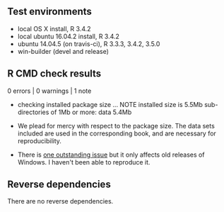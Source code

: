 ## Test environments

* local OS X install, R 3.4.2
* local ubuntu 16.04.2 install, R 3.4.2
* ubuntu 14.04.5 (on travis-ci), R 3.3.3, 3.4.2, 3.5.0
* win-builder (devel and release)

## R CMD check results

0 errors | 0 warnings | 1 note

* checking installed package size ... NOTE
  installed size is  5.5Mb
  sub-directories of 1Mb or more:
    data   5.4Mb
* We plead for mercy with respect to the package size. The data sets included
are used in the corresponding book, and are necessary for reproducibility. 

* There is [one outstanding issue](https://github.com/beanumber/mdsr/issues/28)
but it only affects old releases of Windows. I haven't been able to reproduce it. 

## Reverse dependencies

There are no reverse dependencies.

